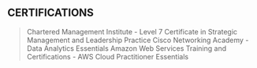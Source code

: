 ## CERTIFICATIONS
> Chartered Management Institute - Level 7 Certificate in Strategic Management and Leadership Practice
> Cisco Networking Academy - Data Analytics Essentials
> Amazon Web Services Training and Certifications - AWS Cloud Practitioner Essentials

